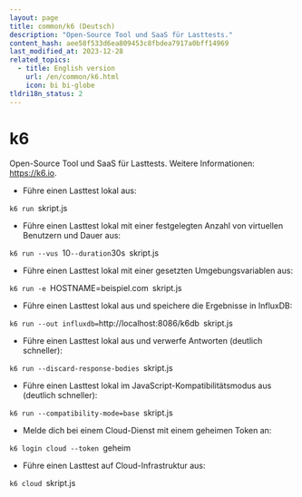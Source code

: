 ```yaml
---
layout: page
title: common/k6 (Deutsch)
description: "Open-Source Tool und SaaS für Lasttests."
content_hash: aee58f533d6ea809453c8fbdea7917a0bff14969
last_modified_at: 2023-12-28
related_topics:
  - title: English version
    url: /en/common/k6.html
    icon: bi bi-globe
tldri18n_status: 2
---
```

# k6

Open-Source Tool und SaaS für Lasttests.
Weitere Informationen: <https://k6.io>.

- Führe einen Lasttest lokal aus:

`k6 run `<span class="tldr-var badge badge-pill bg-dark-lm bg-white-dm text-white-lm text-dark-dm font-weight-bold">skript.js</span>

- Führe einen Lasttest lokal mit einer festgelegten Anzahl von virtuellen Benutzern und Dauer aus:

`k6 run --vus `<span class="tldr-var badge badge-pill bg-dark-lm bg-white-dm text-white-lm text-dark-dm font-weight-bold">10</span>` --duration `<span class="tldr-var badge badge-pill bg-dark-lm bg-white-dm text-white-lm text-dark-dm font-weight-bold">30s</span>` `<span class="tldr-var badge badge-pill bg-dark-lm bg-white-dm text-white-lm text-dark-dm font-weight-bold">skript.js</span>

- Führe einen Lasttest lokal mit einer gesetzten Umgebungsvariablen aus:

`k6 run -e `<span class="tldr-var badge badge-pill bg-dark-lm bg-white-dm text-white-lm text-dark-dm font-weight-bold">HOSTNAME=beispiel.com</span>` `<span class="tldr-var badge badge-pill bg-dark-lm bg-white-dm text-white-lm text-dark-dm font-weight-bold">skript.js</span>

- Führe einen Lasttest lokal aus und speichere die Ergebnisse in InfluxDB:

`k6 run --out influxdb=`<span class="tldr-var badge badge-pill bg-dark-lm bg-white-dm text-white-lm text-dark-dm font-weight-bold">http://localhost:8086/k6db</span>` `<span class="tldr-var badge badge-pill bg-dark-lm bg-white-dm text-white-lm text-dark-dm font-weight-bold">skript.js</span>

- Führe einen Lasttest lokal aus und verwerfe Antworten (deutlich schneller):

`k6 run --discard-response-bodies `<span class="tldr-var badge badge-pill bg-dark-lm bg-white-dm text-white-lm text-dark-dm font-weight-bold">skript.js</span>

- Führe einen Lasttest lokal im JavaScript-Kompatibilitätsmodus aus (deutlich schneller):

`k6 run --compatibility-mode=base `<span class="tldr-var badge badge-pill bg-dark-lm bg-white-dm text-white-lm text-dark-dm font-weight-bold">skript.js</span>

- Melde dich bei einem Cloud-Dienst mit einem geheimen Token an:

`k6 login cloud --token `<span class="tldr-var badge badge-pill bg-dark-lm bg-white-dm text-white-lm text-dark-dm font-weight-bold">geheim</span>

- Führe einen Lasttest auf Cloud-Infrastruktur aus:

`k6 cloud `<span class="tldr-var badge badge-pill bg-dark-lm bg-white-dm text-white-lm text-dark-dm font-weight-bold">skript.js</span>
